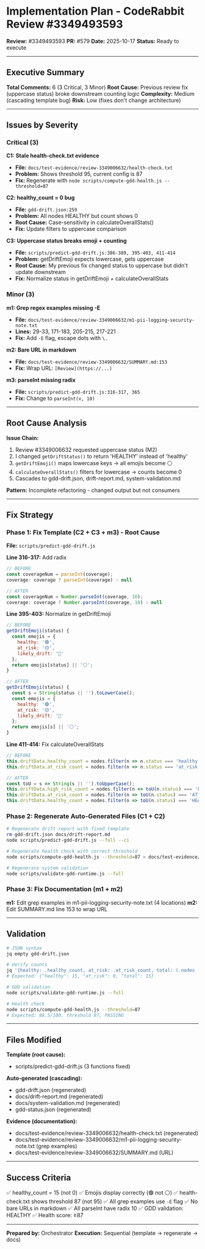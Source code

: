 # Implementation Plan - CodeRabbit Review #3349493593

**Review:** #3349493593
**PR:** #579
**Date:** 2025-10-17
**Status:** Ready to execute

---

## Executive Summary

**Total Comments:** 6 (3 Critical, 3 Minor)
**Root Cause:** Previous review fix (uppercase status) broke downstream counting logic
**Complexity:** Medium (cascading template bug)
**Risk:** Low (fixes don't change architecture)

---

## Issues by Severity

### Critical (3)

**C1: Stale health-check.txt evidence**
- **File:** `docs/test-evidence/review-3349006632/health-check.txt`
- **Problem:** Shows threshold 95, current config is 87
- **Fix:** Regenerate with `node scripts/compute-gdd-health.js --threshold=87`

**C2: healthy_count = 0 bug**
- **File:** `gdd-drift.json:259`
- **Problem:** All nodes HEALTHY but count shows 0
- **Root Cause:** Case-sensitivity in calculateOverallStats()
- **Fix:** Update filters to uppercase comparison

**C3: Uppercase status breaks emoji + counting**
- **File:** `scripts/predict-gdd-drift.js:386-389, 395-403, 411-414`
- **Problem:** getDriftEmoji expects lowercase, gets uppercase
- **Root Cause:** My previous fix changed status to uppercase but didn't update downstream
- **Fix:** Normalize status in getDriftEmoji + calculateOverallStats

### Minor (3)

**m1: Grep regex examples missing -E**
- **File:** `docs/test-evidence/review-3349006632/m1-pii-logging-security-note.txt`
- **Lines:** 29-33, 171-183, 205-215, 217-221
- **Fix:** Add `-E` flag, escape dots with `\.`

**m2: Bare URL in markdown**
- **File:** `docs/test-evidence/review-3349006632/SUMMARY.md:153`
- **Fix:** Wrap URL: `[Review](https://...)`

**m3: parseInt missing radix**
- **File:** `scripts/predict-gdd-drift.js:316-317, 365`
- **Fix:** Change to `parseInt(x, 10)`

---

## Root Cause Analysis

**Issue Chain:**
1. Review #3349006632 requested uppercase status (M2)
2. I changed `getDriftStatus()` to return 'HEALTHY' instead of 'healthy'
3. `getDriftEmoji()` maps lowercase keys → all emojis become ⚪
4. `calculateOverallStats()` filters for lowercase → counts become 0
5. Cascades to gdd-drift.json, drift-report.md, system-validation.md

**Pattern:** Incomplete refactoring - changed output but not consumers

---

## Fix Strategy

### Phase 1: Fix Template (C2 + C3 + m3) - Root Cause

**File:** `scripts/predict-gdd-drift.js`

**Line 316-317:** Add radix
```javascript
// BEFORE
const coverageNum = parseInt(coverage);
coverage: coverage ? parseInt(coverage) : null

// AFTER
const coverageNum = Number.parseInt(coverage, 10);
coverage: coverage ? Number.parseInt(coverage, 10) : null
```

**Line 395-403:** Normalize in getDriftEmoji
```javascript
// BEFORE
getDriftEmoji(status) {
  const emojis = {
    healthy: '🟢',
    at_risk: '🟡',
    likely_drift: '🔴'
  };
  return emojis[status] || '⚪';
}

// AFTER
getDriftEmoji(status) {
  const s = String(status || '').toLowerCase();
  const emojis = {
    healthy: '🟢',
    at_risk: '🟡',
    likely_drift: '🔴'
  };
  return emojis[s] || '⚪';
}
```

**Line 411-414:** Fix calculateOverallStats
```javascript
// BEFORE
this.driftData.healthy_count = nodes.filter(n => n.status === 'healthy').length;
this.driftData.at_risk_count = nodes.filter(n => n.status === 'at_risk').length;

// AFTER
const toU = s => String(s || '').toUpperCase();
this.driftData.high_risk_count = nodes.filter(n => toU(n.status) === 'LIKELY_DRIFT').length;
this.driftData.at_risk_count = nodes.filter(n => toU(n.status) === 'AT_RISK').length;
this.driftData.healthy_count = nodes.filter(n => toU(n.status) === 'HEALTHY').length;
```

### Phase 2: Regenerate Auto-Generated Files (C1 + C2)

```bash
# Regenerate drift report with fixed template
rm gdd-drift.json docs/drift-report.md
node scripts/predict-gdd-drift.js --full --ci

# Regenerate health check with correct threshold
node scripts/compute-gdd-health.js --threshold=87 > docs/test-evidence/review-3349006632/health-check.txt

# Regenerate system validation
node scripts/validate-gdd-runtime.js --full
```

### Phase 3: Fix Documentation (m1 + m2)

**m1:** Edit grep examples in m1-pii-logging-security-note.txt (4 locations)
**m2:** Edit SUMMARY.md line 153 to wrap URL

---

## Validation

```bash
# JSON syntax
jq empty gdd-drift.json

# Verify counts
jq '{healthy: .healthy_count, at_risk: .at_risk_count, total: (.nodes | length)}' gdd-drift.json
# Expected: {"healthy": 15, "at_risk": 0, "total": 15}

# GDD validation
node scripts/validate-gdd-runtime.js --full

# Health check
node scripts/compute-gdd-health.js --threshold=87
# Expected: 88.5/100, threshold 87, PASSING
```

---

## Files Modified

**Template (root cause):**
- scripts/predict-gdd-drift.js (3 functions fixed)

**Auto-generated (cascading):**
- gdd-drift.json (regenerated)
- docs/drift-report.md (regenerated)
- docs/system-validation.md (regenerated)
- gdd-status.json (regenerated)

**Evidence (documentation):**
- docs/test-evidence/review-3349006632/health-check.txt (regenerated)
- docs/test-evidence/review-3349006632/m1-pii-logging-security-note.txt (grep examples)
- docs/test-evidence/review-3349006632/SUMMARY.md (URL)

---

## Success Criteria

✅ healthy_count = 15 (not 0)
✅ Emojis display correctly (🟢 not ⚪)
✅ health-check.txt shows threshold 87 (not 95)
✅ All grep examples use `-E` flag
✅ No bare URLs in markdown
✅ All parseInt have radix 10
✅ GDD validation: HEALTHY
✅ Health score: ≥87

---

**Prepared by:** Orchestrator
**Execution:** Sequential (template → regenerate → docs)
